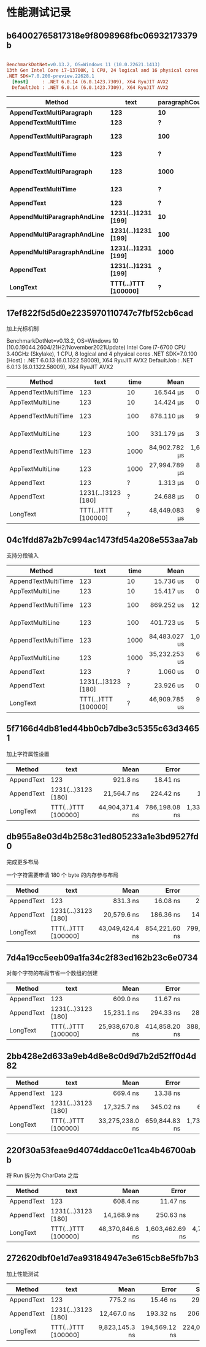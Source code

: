 # 性能测试记录

## b64002765817318e9f8098968fbc06932173379b

``` ini

BenchmarkDotNet=v0.13.2, OS=Windows 11 (10.0.22621.1413)
13th Gen Intel Core i7-13700K, 1 CPU, 24 logical and 16 physical cores
.NET SDK=7.0.200-preview.22628.1
  [Host]     : .NET 6.0.14 (6.0.1423.7309), X64 RyuJIT AVX2
  DefaultJob : .NET 6.0.14 (6.0.1423.7309), X64 RyuJIT AVX2


```
|                      Method |                 text | paragraphCount | time |            Mean |           Error |          StdDev |      Gen0 |      Gen1 |     Gen2 |   Allocated |
|---------------------------- |--------------------- |--------------- |----- |----------------:|----------------:|----------------:|----------:|----------:|---------:|------------:|
|    **AppendTextMultiParagraph** |                  **123** |             **10** |    **?** |      **7,253.8 ns** |        **82.71 ns** |        **77.36 ns** |    **1.1673** |    **0.0458** |        **-** |    **17.98 KB** |
|         **AppendTextMultiTime** |                  **123** |              **?** |   **10** |      **8,469.5 ns** |        **46.30 ns** |        **38.66 ns** |    **0.8087** |    **0.0153** |        **-** |    **12.47 KB** |
|    **AppendTextMultiParagraph** |                  **123** |            **100** |    **?** |    **197,430.9 ns** |       **611.73 ns** |       **542.28 ns** |   **10.4980** |    **2.6855** |        **-** |   **163.94 KB** |
|         **AppendTextMultiTime** |                  **123** |              **?** |  **100** |    **458,627.4 ns** |       **411.30 ns** |       **364.61 ns** |    **7.3242** |    **0.9766** |        **-** |   **112.17 KB** |
|    **AppendTextMultiParagraph** |                  **123** |           **1000** |    **?** | **14,572,574.7 ns** |    **24,183.55 ns** |    **22,621.31 ns** |   **93.7500** |   **46.8750** |        **-** |  **1619.42 KB** |
|         **AppendTextMultiTime** |                  **123** |              **?** | **1000** | **42,330,301.9 ns** |   **136,679.44 ns** |   **114,133.52 ns** |         **-** |         **-** |        **-** |  **1089.38 KB** |
|                  **AppendText** |                  **123** |              **?** |    **?** |        **543.2 ns** |         **1.56 ns** |         **1.22 ns** |    **0.1793** |    **0.0010** |        **-** |     **2.75 KB** |
| **AppendMultiParagraphAndLine** |  **1231(...)1231 [199]** |             **10** |    **?** |    **137,690.7 ns** |       **760.13 ns** |       **634.74 ns** |   **27.8320** |   **13.6719** |        **-** |   **428.59 KB** |
| **AppendMultiParagraphAndLine** |  **1231(...)1231 [199]** |            **100** |    **?** |  **1,981,517.3 ns** |    **34,422.52 ns** |    **30,514.66 ns** |  **277.3438** |  **136.7188** |        **-** |  **4266.67 KB** |
| **AppendMultiParagraphAndLine** |  **1231(...)1231 [199]** |           **1000** |    **?** | **59,879,896.3 ns** | **1,185,391.89 ns** | **1,541,344.29 ns** | **3222.2222** | **1777.7778** | **555.5556** | **42643.47 KB** |
|                  **AppendText** |  **1231(...)1231 [199]** |              **?** |    **?** |     **13,625.4 ns** |       **270.16 ns** |       **487.15 ns** |    **2.5330** |    **0.3052** |        **-** |    **38.98 KB** |
|                    **LongText** | **TTT(...)TTT [100000]** |              **?** |    **?** | **18,955,692.6 ns** |   **365,493.22 ns** |   **475,244.43 ns** | **1343.7500** |  **843.7500** | **468.7500** | **18456.96 KB** |

## 17ef822f5d5d0e2235970110747c7fbf52cb6cad

加上光标机制

BenchmarkDotNet=v0.13.2, OS=Windows 10 (10.0.19044.2604/21H2/November2021Update)
Intel Core i7-6700 CPU 3.40GHz (Skylake), 1 CPU, 8 logical and 4 physical cores
.NET SDK=7.0.100
  [Host]     : .NET 6.0.13 (6.0.1322.58009), X64 RyuJIT AVX2
  DefaultJob : .NET 6.0.13 (6.0.1322.58009), X64 RyuJIT AVX2


|              Method |                 text | time |          Mean |         Error |        StdDev |        Median |      Gen0 |      Gen1 |     Gen2 |   Allocated |
|-------------------- |--------------------- |----- |--------------:|--------------:|--------------:|--------------:|----------:|----------:|---------:|------------:|
| AppendTextMultiTime |                  123 |   10 |     16.544 μs |     0.3294 μs |     0.6875 μs |     16.349 μs |    2.9297 |         - |        - |    12.05 KB |
|    AppTextMultiLine |                  123 |   10 |     14.424 μs |     0.2847 μs |     0.5685 μs |     14.263 μs |    4.3182 |    0.0153 |        - |    17.64 KB |
| AppendTextMultiTime |                  123 |  100 |    878.110 μs |     9.7958 μs |     8.1800 μs |    874.863 μs |   26.3672 |    1.9531 |        - |   108.24 KB |
|    AppTextMultiLine |                  123 |  100 |    331.179 μs |     3.6004 μs |     3.3679 μs |    330.213 μs |   39.0625 |    7.8125 |        - |   160.79 KB |
| AppendTextMultiTime |                  123 | 1000 | 84,902.782 μs | 1,637.1192 μs | 1,451.2636 μs | 84,553.750 μs |  166.6667 |         - |        - |  1050.59 KB |
|    AppTextMultiLine |                  123 | 1000 | 27,994.789 μs |   880.0421 μs | 2,467.7323 μs | 27,200.253 μs |  281.2500 |  125.0000 |        - |  1588.15 KB |
|          AppendText |                  123 |    ? |      1.313 μs |     0.0476 μs |     0.1320 μs |      1.283 μs |    0.6580 |         - |        - |     2.69 KB |
|          AppendText |  1231(...)3123 [180] |    ? |     24.688 μs |     0.4857 μs |     0.6649 μs |     24.620 μs |    8.7585 |         - |        - |     35.8 KB |
|            LongText | TTT(...)TTT [100000] |    ? | 48,449.083 μs |   954.5975 μs | 1,721.3362 μs | 48,386.682 μs | 3090.9091 | 1363.6364 | 545.4545 | 18457.48 KB |

## 04c1fdd87a2b7c994ac1473fd54a208e553aa7ab

支持分段输入

|              Method |                 text | time |          Mean |         Error |        StdDev |      Gen0 |      Gen1 |     Gen2 |  Allocated |
|-------------------- |--------------------- |----- |--------------:|--------------:|--------------:|----------:|----------:|---------:|-----------:|
| AppendTextMultiTime |                  123 |   10 |     15.736 us |     0.2523 us |     0.2360 us |    2.8687 |         - |        - |   11.72 KB |
|    AppTextMultiLine |                  123 |   10 |     15.417 us |     0.2541 us |     0.2252 us |    3.9063 |         - |        - |   15.98 KB |
| AppendTextMultiTime |                  123 |  100 |    869.252 us |    12.0676 us |    10.6976 us |   26.3672 |    0.9766 |        - |  108.61 KB |
|    AppTextMultiLine |                  123 |  100 |    401.723 us |     5.6316 us |     5.2678 us |   36.1328 |    3.9063 |        - |  148.58 KB |
| AppendTextMultiTime |                  123 | 1000 | 84,483.027 us | 1,001.9454 us | 1,072.0703 us |  142.8571 |         - |        - | 1057.72 KB |
|    AppTextMultiLine |                  123 | 1000 | 35,232.253 us |   670.1005 us |   847.4626 us |  285.7143 |   71.4286 |        - | 1470.49 KB |
|          AppendText |                  123 |    ? |      1.060 us |     0.0187 us |     0.0208 us |    0.5569 |         - |        - |    2.28 KB |
|          AppendText |  1231(...)3123 [180] |    ? |     23.926 us |     0.4252 us |     0.3319 us |    8.6670 |    0.0305 |        - |    35.4 KB |
|            LongText | TTT(...)TTT [100000] |    ? | 46,909.785 us |   934.5071 us | 2,184.3803 us | 3090.9091 | 1363.6364 | 545.4545 | 18456.9 KB |

## 5f7166d4db81ed44bb0cb7dbe3c5355c63d34651

加上字符属性设置

|     Method |                 text |            Mean |         Error |          StdDev |      Gen0 |      Gen1 |     Gen2 |   Allocated |
|----------- |--------------------- |----------------:|--------------:|----------------:|----------:|----------:|---------:|------------:|
| AppendText |                  123 |        921.8 ns |      18.41 ns |        15.37 ns |    0.5398 |         - |        - |     2.21 KB |
| AppendText |  1231(...)3123 [180] |     21,564.7 ns |     224.42 ns |       187.40 ns |    8.6365 |         - |        - |    35.33 KB |
|   LongText | TTT(...)TTT [100000] | 44,904,371.4 ns | 786,198.08 ns | 1,335,024.01 ns | 3166.6667 | 1416.6667 | 583.3333 | 18457.13 KB |

## db955a8e03d4b258c31ed805233a1e3bd9527fd0

完成更多布局

一个字符需要申请 180 个 byte 的内存参与布局

|     Method |                 text |            Mean |         Error |        StdDev |      Gen0 |      Gen1 |     Gen2 |   Allocated |
|----------- |--------------------- |----------------:|--------------:|--------------:|----------:|----------:|---------:|------------:|
| AppendText |                  123 |        831.3 ns |      16.08 ns |      24.56 ns |    0.4835 |         - |        - |     1.98 KB |
| AppendText |  1231(...)3123 [180] |     20,579.6 ns |     186.36 ns |     145.50 ns |    8.5754 |    0.0305 |        - |    35.09 KB |
|   LongText | TTT(...)TTT [100000] | 43,049,424.4 ns | 854,221.60 ns | 799,039.41 ns | 3166.6667 | 1416.6667 | 583.3333 | 18456.66 KB |

## 7d4a19cc5eeb09a1fa34c2f83ed162b23c6e0734

对每个字符的布局节省一个数组的创建

|     Method |                 text |            Mean |         Error |        StdDev |      Gen0 |      Gen1 |     Gen2 |   Allocated |
|----------- |--------------------- |----------------:|--------------:|--------------:|----------:|----------:|---------:|------------:|
| AppendText |                  123 |        609.0 ns |      11.67 ns |       9.11 ns |    0.4129 |         - |        - |     1.69 KB |
| AppendText |  1231(...)3123 [180] |     15,231.1 ns |     294.33 ns |     289.07 ns |    6.1340 |         - |        - |    25.13 KB |
|   LongText | TTT(...)TTT [100000] | 25,938,670.8 ns | 414,858.20 ns | 388,058.62 ns | 2187.5000 | 1093.7500 | 500.0000 | 12987.59 KB |

## 2bb428e2d633a9eb4d8e8c0d9d7b2d52ff0d4d82

|     Method |                 text |            Mean |         Error |          StdDev |      Gen0 |      Gen1 |     Gen2 |   Allocated |
|----------- |--------------------- |----------------:|--------------:|----------------:|----------:|----------:|---------:|------------:|
| AppendText |                  123 |        669.4 ns |      13.38 ns |        23.79 ns |    0.4416 |         - |        - |      1.8 KB |
| AppendText |  1231(...)3123 [180] |     17,325.7 ns |     345.02 ns |       656.44 ns |    7.8735 |         - |        - |    32.16 KB |
|   LongText | TTT(...)TTT [100000] | 33,275,238.0 ns | 659,844.83 ns | 1,738,295.20 ns | 2866.6667 | 1400.0000 | 600.0000 | 16893.65 KB |

## 220f30a53feae9d4074ddacc0e11ca4b46700abb

将 Run 拆分为 CharData 之后

|     Method |                 text |            Mean |           Error |          StdDev |      Gen0 |      Gen1 |     Gen2 |   Allocated |
|----------- |--------------------- |----------------:|----------------:|----------------:|----------:|----------:|---------:|------------:|
| AppendText |                  123 |        608.4 ns |        11.47 ns |        18.85 ns |    0.4530 |         - |        - |     1.85 KB |
| AppendText |  1231(...)3123 [180] |     14,168.9 ns |       250.63 ns |       234.44 ns |    8.5602 |         - |        - |    34.97 KB |
|   LongText | TTT(...)TTT [100000] | 48,370,846.6 ns | 1,603,462.69 ns | 4,727,845.92 ns | 3363.6364 | 1545.4545 | 636.3636 | 18456.16 KB |

## 272620dbf0e1d7ea93184947e3e615cb8e5fb7b3

加上性能测试

|     Method |                 text |           Mean |         Error |        StdDev |      Gen0 |     Gen1 |     Gen2 |   Allocated |
|----------- |--------------------- |---------------:|--------------:|--------------:|----------:|---------:|---------:|------------:|
| AppendText |                  123 |       775.2 ns |      15.46 ns |      29.42 ns |    0.4854 |        - |        - |     1.98 KB |
| AppendText |  1231(...)3123 [180] |    12,467.0 ns |     193.32 ns |     206.85 ns |    5.8136 |        - |        - |    23.81 KB |
|   LongText | TTT(...)TTT [100000] | 9,823,145.3 ns | 194,569.12 ns | 224,066.09 ns | 2093.7500 | 921.8750 | 921.8750 | 11911.14 KB |